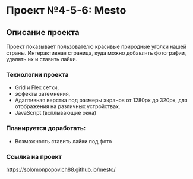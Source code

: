 # Проект №4-5-6: Mesto

## Описание проекта
Проект показывает пользователю красивые природные уголки нашей страны. Интерактивная страница, куда можно добавлять фотографии, удалять их и ставить лайки.


### Технологии проекта
- Grid и Flex сетки,
- эффекты затемнения,
- Адаптивная верстка под размеры экранов от 1280px до 320px, для отображения на различных устройствах.
- JavaScript (всплывающие окна)

### Планируется доработать:
- Возможность ставить лайки под фото

### Ссылка на проект
https://solomonpopovich88.github.io/mesto/
